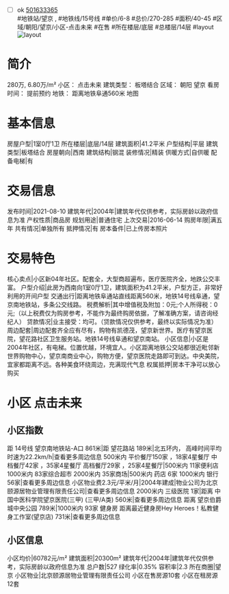 - [ ] ok [501633365](https://bj.5i5j.com/ershoufang/501633365.html)  
 #地铁站/望京 ,  #地铁线/15号线
#单价/6-8 #总价/270-285 #面积/40-45   #区域/朝阳/望京/小区-点击未来 #在售 #所在楼层/底层 #总楼层/14层 #layout 
![layout](http://image2a.5i5j.com/bdir/layout/222bfd5513e54014a271707f58e25643.jpg_P5.jpg) 
# 简介 
 280万,  6.80万/m² 
小区： 点击未来
建筑类型： 板塔结合
区域： 朝阳 望京
看房时间： 提前预约
地铁： 距离地铁阜通560米 地图
# 基本信息 
 房屋户型|1室0厅1卫
所在楼层|底层/14层
建筑面积|41.2平米
户型结构|平层
建筑类型|板塔结合
房屋朝向|西南
建筑结构|钢混
装修情况|精装
供暖方式|自供暖
配备电梯|有
# 交易信息 
 发布时间|2021-08-10
建筑年代|2004年|建筑年代仅供参考，实际房龄以政府信息为准
产权性质|商品房
规划用途|普通住宅
上次交易|2016-06-14
购房年限|满五年
共有情况|单独所有
抵押情况|有
房本备件|已上传房本照片
# 交易特色 
 核心卖点|小区新04年社区。配套全，大型商超遍布，医疗医院齐全，地跌公交丰富。
户型介绍|此房为西南向1室0厅1卫，建筑面积为41.2平米，户型方正，非常好利用的开间户型
交通出行|距离地铁阜通站直线距离560米，地铁14号线阜通，望京南地铁站，多条公交线路。
税费解析|其中增值税及附加：0元;个人所得税：0元;（以上税费仅为购房参考，不能作为最终购房依据，了解准确方案，请咨询经纪人）
贷款情况|业主接受：均可。（贷款情况仅供参考，最终以实际情况为准）
周边配套|周边配套齐全应有尽有，购物有凯德茂，望京新世界。医疗有望京医院，望花路社区卫生服务站。地铁14号线阜通和望京南站。
小区信息|小区是2004年社区，有电梯。位置优越，环境宜人。小区距离地铁公交站都很近毗邻新世界购物中心，望京南商业中心，购物方便，望京医院走路即可到达。中央美院，宜家都距离不远。各种美食环绕周边，充满现代气息
权属抵押|房本干净可以放心购买
# 小区 点击未来
## 小区指数 
 距 14号线 望京南地铁站-A口 861米|距 望花路站 189米|北五环内， 高峰时间平均时速为22.2km/h|查看更多周边信息
500米内 平价餐厅150家 ，18家4星餐厅
中档餐厅42家 ，35家4星餐厅
高档餐厅29家 ，25家4星餐厅|500米内 11家便利店
1000米内 83家综合超市
2000米内 35家商场|500米内 药店 6家
1000米内 银行 56家|查看更多周边信息
小区物业费2.3元/平米/月|2004年建成|物业公司为北京颐源居物业管理有限责任公司|查看更多周边信息
2000米内 三级医院 1家|距离 中国中医科学院望京医院(三甲) (三甲/A类) 560米|查看更多周边信息
距离 望京伯爵城中央公园 789米|1000米内 93家 健身房
距离最近健身房Hey Heroes！私教健身工作室(望京店) 731米|查看更多周边信息
## 小区信息 
 小区均价|60782元/m²
建筑面积|20300m²
建筑年代|2004年|建筑年代仅供参考，实际房龄以政府信息为准
总户数|527
绿化率|0.35%
容积率|2.3
所在商圈|望京
小区物业|北京颐源居物业管理有限责任公司
小区在售房源10套
小区在租房源12套
